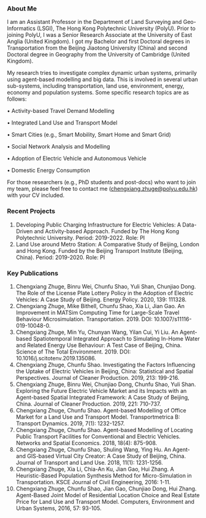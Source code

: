 ### About Me
I am an Assistant Professor in the Department of Land Surveying and Geo-Informatics (LSGI), The Hong Kong Polytechnic University (PolyU). Prior to joining PolyU, I was a Senior Research Associate at the University of East Anglia (United Kingdom).
I got my Bachelor and first Doctoral degrees in Transportation from the Beijing Jiaotong University (China) and second Doctoral degree in Geography from the University of Cambridge (United Kingdom).

My research tries to investigate complex dynamic urban systems, primarily using agent-based modelling and big data. This is involved in several urban sub-systems, including transportation, land use, environment, energy, economy and population systems. Some specific research topics are as follows: 

•	Activity-based Travel Demand Modelling

•	Integrated Land Use and Transport Model

•	Smart Cities (e.g., Smart Mobility, Smart Home and Smart Grid)

•	Social Network Analysis and Modelling

•	Adoption of Electric Vehicle and Autonomous Vehicle

•	Domestic Energy Consumption

For those researchers (e.g., PhD students and post-docs) who want to join my team, please feel free to contact me (chengxiang.zhuge@polyu.edu.hk) with your CV included. 


### Recent Projects
1.	Developing Public Charging Infrastructure for Electric Vehicles: A Data-Driven and Activity-based Approach. Funded by The Hong Kong Polytechnic University. Period: 2019-2022. Role: PI
2.	Land Use around Metro Station: A Comparative Study of Beijing, London and Hong Kong. Funded by the Beijing Transport Institute (Beijing, China). Period: 2019-2020. Role: PI



### Key Publications
1.	Chengxiang Zhuge, Binru Wei, Chunfu Shao, Yuli Shan, Chunjiao Dong. The Role of the License Plate Lottery Policy in the Adoption of Electric Vehicles: A Case Study of Beijing. Energy Policy. 2020, 139: 111328.
2.	Chengxiang Zhuge, Mike Bithell, Chunfu Shao, Xia Li, Jian Gao. An Improvement in MATSim Computing Time for Large-Scale Travel Behaviour Microsimulation. Transportation. 2019. DOI: 10.1007/s11116-019-10048-0.
3.	Chengxiang Zhuge, Min Yu, Chunyan Wang, Yilan Cui, Yi Liu. An Agent-based Spatiotemporal Integrated Approach to Simulating In-Home Water and Related Energy Use Behaviour: A Test Case of Beijing, China. Science of The Total Environment. 2019. DOI: 10.1016/j.scitotenv.2019.135086. 
4.	Chengxiang Zhuge, Chunfu Shao. Investigating the Factors Influencing the Uptake of Electric Vehicles in Beijing, China: Statistical and Spatial Perspectives. Journal of Cleaner Production. 2019, 213: 199-216. 
5.	Chengxiang Zhuge, Binru Wei, Chunjiao Dong, Chunfu Shao, Yuli Shan. Exploring the Future Electric Vehicle Market and its Impacts with an Agent-based Spatial Integrated Framework: A Case Study of Beijing, China. Journal of Cleaner Production. 2019, 221: 710-737. 
6.	Chengxiang Zhuge, Chunfu Shao. Agent-based Modelling of Office Market for a Land Use and Transport Model. Transportmetrica B: Transport Dynamics. 2019, 7(1): 1232-1257. 
7.	Chengxiang Zhuge, Chunfu Shao. Agent-based Modelling of Locating Public Transport Facilities for Conventional and Electric Vehicles. Networks and Spatial Economics. 2018, 18(4): 875-908. 
8.	Chengxiang Zhuge, Chunfu Shao, Shuling Wang, Ying Hu. An Agent- and GIS-based Virtual City Creator: A Case Study of Beijing, China. Journal of Transport and Land Use. 2018, 11(1): 1231-1256. 
9.	Chengxiang Zhuge, Xia Li, Chia-An Ku, Jian Gao, Hui Zhang. A Heuristic-Based Population Synthesis Method for Micro-Simulation in Transportation. KSCE Journal of Civil Engineering, 2016: 1-11. 
10.	Chengxiang Zhuge, Chunfu Shao, Jian Gao, Chunjiao Dong, Hui Zhang. Agent-Based Joint Model of Residential Location Choice and Real Estate Price for Land Use and Transport Model. Computers, Environment and Urban Systems, 2016, 57: 93-105.  






